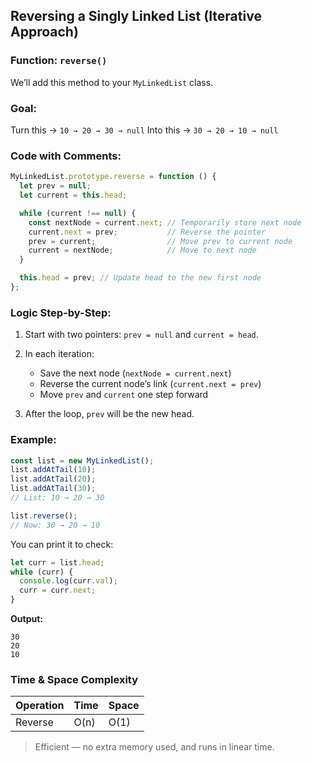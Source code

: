 ## Reversing a Singly Linked List (Iterative Approach)

### Function: `reverse()`

We’ll add this method to your `MyLinkedList` class.

### Goal:

Turn this → `10 → 20 → 30 → null`
Into this → `30 → 20 → 10 → null`

### Code with Comments:

```js
MyLinkedList.prototype.reverse = function () {
  let prev = null;
  let current = this.head;

  while (current !== null) {
    const nextNode = current.next; // Temporarily store next node
    current.next = prev;           // Reverse the pointer
    prev = current;                // Move prev to current node
    current = nextNode;            // Move to next node
  }

  this.head = prev; // Update head to the new first node
};
```

### Logic Step-by-Step:

1. Start with two pointers: `prev = null` and `current = head`.
2. In each iteration:

   * Save the next node (`nextNode = current.next`)
   * Reverse the current node’s link (`current.next = prev`)
   * Move `prev` and `current` one step forward
3. After the loop, `prev` will be the new head.

### Example:

```js
const list = new MyLinkedList();
list.addAtTail(10);
list.addAtTail(20);
list.addAtTail(30);
// List: 10 → 20 → 30

list.reverse();
// Now: 30 → 20 → 10
```

You can print it to check:

```js
let curr = list.head;
while (curr) {
  console.log(curr.val);
  curr = curr.next;
}
```

**Output:**

```
30
20
10
```

### Time & Space Complexity

| Operation | Time | Space |
| --------- | ---- | ----- |
| Reverse   | O(n) | O(1)  |

> Efficient — no extra memory used, and runs in linear time.

